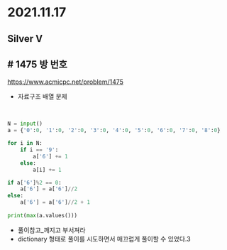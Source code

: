 # 2021.11.17

## Silver V

## # 1475 방 번호

https://www.acmicpc.net/problem/1475

* 자료구조 배열 문제

<br/>

```python
N = input()
a = {'0':0, '1':0, '2':0, '3':0, '4':0, '5':0, '6':0, '7':0, '8':0}

for i in N:
    if i == '9':
        a['6'] += 1 
    else:
        a[i] += 1 

if a['6']%2 == 0:
    a['6'] = a['6']//2
else:
    a['6'] = a['6']//2 + 1
    
print(max(a.values()))      
```

* 풀이참고_깨지고 부서져라
* dictionary 형태로 풀이를 시도하면서 매끄럽게 풀이할 수 있었다.3